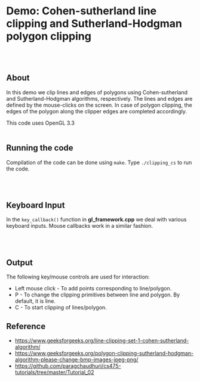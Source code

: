 # Demo: Cohen-sutherland line clipping and Sutherland-Hodgman polygon clipping

<br>
<br>

## About

In this demo we clip lines and edges of polygons using Cohen-sutherland and Sutherland-Hodgman algorithms, respectively. The lines and edges are defined by the mouse-clicks on the screen. In case of polygon clipping, the edges of the polygon along the clipper edges are completed accordingly.

This code uses OpenGL 3.3
<br>
<br>

## Running the code
Compilation of the code can be done using `make`. Type `./clipping_cs` to run the code.


<br>
<br>


## Keyboard Input

In the `key_callback()` function in **gl_framework.cpp** we deal with various keyboard inputs. Mouse callbacks work in a similar fashion.

<br>
<br>


## Output

The following key/mouse controls are used for interaction:

* Left mouse click - To add points corresponding to line/polygon.
* P - To change the clipping primitives between line and polygon. By default, it is line.
* C - To start clipping of lines/polygon.

## Reference

* https://www.geeksforgeeks.org/line-clipping-set-1-cohen-sutherland-algorithm/
* https://www.geeksforgeeks.org/polygon-clipping-sutherland-hodgman-algorithm-please-change-bmp-images-jpeg-png/
* https://github.com/paragchaudhuri/cs475-tutorials/tree/master/Tutorial_02

